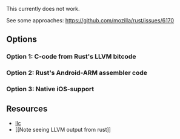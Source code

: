 This currently does not work.

See some approaches: https://github.com/mozilla/rust/issues/6170

## Options

### Option 1: C-code from Rust's LLVM bitcode


### Option 2: Rust's Android-ARM assembler code

### Option 3: Native iOS-support

## Resources

* [llc](http://llvm.org/docs/CommandGuide/llc.html)
* [[Note seeing LLVM output from rust]]